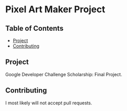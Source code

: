 # Pixel Art Maker Project

## Table of Contents

* [Project](#project)
* [Contributing](#contributing)

## Project

Google Developer Challenge Scholarship: Final Project.

## Contributing

I most likely will not accept pull requests.
